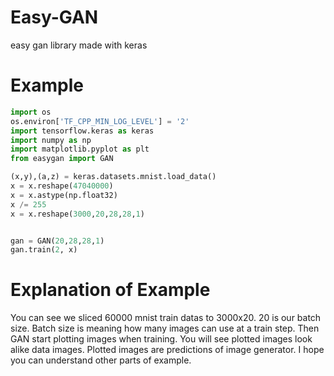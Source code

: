 # Easy-GAN
easy gan library made with keras

# Example
```python
import os
os.environ['TF_CPP_MIN_LOG_LEVEL'] = '2'
import tensorflow.keras as keras
import numpy as np
import matplotlib.pyplot as plt
from easygan import GAN

(x,y),(a,z) = keras.datasets.mnist.load_data()
x = x.reshape(47040000)
x = x.astype(np.float32)
x /= 255
x = x.reshape(3000,20,28,28,1)


gan = GAN(20,28,28,1)
gan.train(2, x)
```

# Explanation of Example

You can see we sliced 60000 mnist train datas to 3000x20. 20 is our batch size. Batch size is meaning how many images can use at a train step.
Then GAN start plotting images when training. You will see plotted images look alike data images. Plotted images are predictions of image generator.
I hope you can understand other parts of example.
